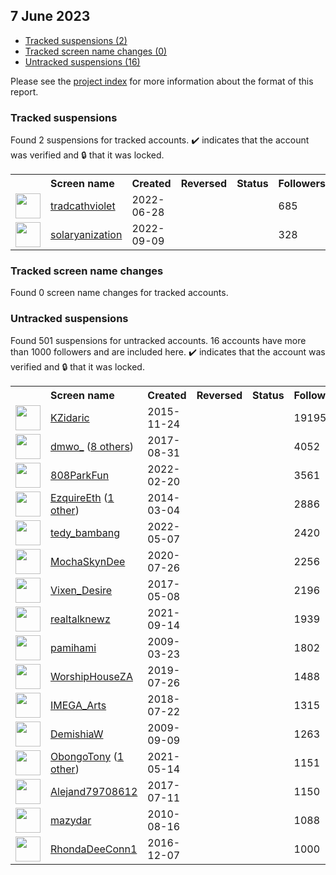 ##  7 June 2023

* [Tracked suspensions (2)](#tracked-suspensions)
* [Tracked screen name changes (0)](#tracked-screen-name-changes)
* [Untracked suspensions (16)](#untracked-suspensions)

Please see the [project index](https://github.com/travisbrown/twitter-watch) for more information about the format of this report.

### Tracked suspensions

Found 2 suspensions for tracked accounts.
  ✔️ indicates that the account was verified and 🔒 that it was locked.

<table>
    <tr>
        <th></th>
        <th align="left">Screen name</th>
        <th align="left">Created</th>
        <th align="left">Reversed</th>
        <th align="left">Status</th>
        <th align="left">Followers</th>
        <th align="left">Ranking</th></tr>
    </tr>
        <tr>
            <td><a href="https://twitter.com/intent/user?user_id=1541663787463299072">
                <img src="https://pbs.twimg.com/profile_images/1587681154919911424/8pXwjRPI_normal.jpg" width="40px" height="40px" align="center"/></a>
            </td>
            <td>
                <a href="https://twitter.com/tradcathviolet">tradcathviolet</a></td>
            <td>2022-06-28</td>
            <td></td>
            <td align="center"></td>
            <td>685</td>
            <td>2986</td>
        </tr>
        <tr>
            <td><a href="https://twitter.com/intent/user?user_id=1568220722803130370">
                <img src="https://pbs.twimg.com/profile_images/1588299156992540672/lAQe7cDQ_normal.jpg" width="40px" height="40px" align="center"/></a>
            </td>
            <td>
                <a href="https://twitter.com/solaryanization">solaryanization</a></td>
            <td>2022-09-09</td>
            <td></td>
            <td align="center"></td>
            <td>328</td>
            <td>92698</td>
        </tr></table>

### Tracked screen name changes

Found 0 screen name changes for tracked accounts.

### Untracked suspensions

Found 501 suspensions for untracked accounts.
16 accounts have more than 1000 followers and are included here.
  ✔️ indicates that the account was verified and 🔒 that it was locked.

<table>
    <tr>
        <th></th>
        <th align="left">Screen name</th>
        <th align="left">Created</th>
        <th align="left">Reversed</th>
        <th align="left">Status</th>
        <th align="left">Followers</th>
    </tr>
        <tr>
            <td><a href="https://twitter.com/intent/user?user_id=4267720595">
                <img src="https://pbs.twimg.com/profile_images/993939724761993216/SxXl-7Dg_normal.jpg" width="40px" height="40px" align="center"/></a>
            </td>
            <td>
                <a href="https://twitter.com/KZidaric">KZidaric</a></td>
            <td>2015-11-24</td>
            <td></td>
            <td align="center"></td>
            <td>19195</td>
        </tr>
        <tr>
            <td><a href="https://twitter.com/intent/user?user_id=903324643267932164">
                <img src="https://pbs.twimg.com/profile_images/1598057218766692355/HlEXRy_i_normal.jpg" width="40px" height="40px" align="center"/></a>
            </td>
            <td>
                <a href="https://twitter.com/dmwo_">dmwo_</a>&nbsp;(<a href="https://api.memory.lol/v1/tw/id/903324643267932164">8 others</a>)&nbsp;</td>
            <td>2017-08-31</td>
            <td></td>
            <td align="center"></td>
            <td>4052</td>
        </tr>
        <tr>
            <td><a href="https://twitter.com/intent/user?user_id=1495257267670700032">
                <img src="https://pbs.twimg.com/profile_images/1495258026038607872/NoNl0h6r_normal.jpg" width="40px" height="40px" align="center"/></a>
            </td>
            <td>
                <a href="https://twitter.com/808ParkFun">808ParkFun</a></td>
            <td>2022-02-20</td>
            <td></td>
            <td align="center"></td>
            <td>3561</td>
        </tr>
        <tr>
            <td><a href="https://twitter.com/intent/user?user_id=2383575857">
                <img src="https://pbs.twimg.com/profile_images/1589089362230247424/bynRez3q_normal.jpg" width="40px" height="40px" align="center"/></a>
            </td>
            <td>
                <a href="https://twitter.com/EzquireEth">EzquireEth</a>&nbsp;(<a href="https://api.memory.lol/v1/tw/id/2383575857">1 other</a>)&nbsp;</td>
            <td>2014-03-04</td>
            <td></td>
            <td align="center"></td>
            <td>2886</td>
        </tr>
        <tr>
            <td><a href="https://twitter.com/intent/user?user_id=1522925118133051393">
                <img src="https://pbs.twimg.com/profile_images/1530324378931859456/agwh5XjV_normal.jpg" width="40px" height="40px" align="center"/></a>
            </td>
            <td>
                <a href="https://twitter.com/tedy_bambang">tedy_bambang</a></td>
            <td>2022-05-07</td>
            <td></td>
            <td align="center"></td>
            <td>2420</td>
        </tr>
        <tr>
            <td><a href="https://twitter.com/intent/user?user_id=1287482455533015042">
                <img src="https://pbs.twimg.com/profile_images/1595397987538272257/jhlLVkYh_normal.jpg" width="40px" height="40px" align="center"/></a>
            </td>
            <td>
                <a href="https://twitter.com/MochaSkynDee">MochaSkynDee</a></td>
            <td>2020-07-26</td>
            <td></td>
            <td align="center"></td>
            <td>2256</td>
        </tr>
        <tr>
            <td><a href="https://twitter.com/intent/user?user_id=861629679886880768">
                <img src="https://pbs.twimg.com/profile_images/1552350325436305411/nH2nkScL_normal.jpg" width="40px" height="40px" align="center"/></a>
            </td>
            <td>
                <a href="https://twitter.com/Vixen_Desire">Vixen_Desire</a></td>
            <td>2017-05-08</td>
            <td></td>
            <td align="center"></td>
            <td>2196</td>
        </tr>
        <tr>
            <td><a href="https://twitter.com/intent/user?user_id=1437630538173620226">
                <img src="https://pbs.twimg.com/profile_images/1590898100406722563/8gWiLb9d_normal.jpg" width="40px" height="40px" align="center"/></a>
            </td>
            <td>
                <a href="https://twitter.com/realtalknewz">realtalknewz</a></td>
            <td>2021-09-14</td>
            <td></td>
            <td align="center"></td>
            <td>1939</td>
        </tr>
        <tr>
            <td><a href="https://twitter.com/intent/user?user_id=26038491">
                <img src="https://pbs.twimg.com/profile_images/1326624061909327881/t3hBPjxq_normal.jpg" width="40px" height="40px" align="center"/></a>
            </td>
            <td>
                <a href="https://twitter.com/pamihami">pamihami</a></td>
            <td>2009-03-23</td>
            <td></td>
            <td align="center"></td>
            <td>1802</td>
        </tr>
        <tr>
            <td><a href="https://twitter.com/intent/user?user_id=1154697494636433408">
                <img src="https://pbs.twimg.com/profile_images/1206776666900578307/IwvSM6nd_normal.jpg" width="40px" height="40px" align="center"/></a>
            </td>
            <td>
                <a href="https://twitter.com/WorshipHouseZA">WorshipHouseZA</a></td>
            <td>2019-07-26</td>
            <td></td>
            <td align="center"></td>
            <td>1488</td>
        </tr>
        <tr>
            <td><a href="https://twitter.com/intent/user?user_id=1020820797101944832">
                <img src="https://pbs.twimg.com/profile_images/1181090938900402176/Vp7wuYN6_normal.jpg" width="40px" height="40px" align="center"/></a>
            </td>
            <td>
                <a href="https://twitter.com/IMEGA_Arts">IMEGA_Arts</a></td>
            <td>2018-07-22</td>
            <td></td>
            <td align="center"></td>
            <td>1315</td>
        </tr>
        <tr>
            <td><a href="https://twitter.com/intent/user?user_id=72981077">
                <img src="https://pbs.twimg.com/profile_images/763062759860891648/LuH79dAZ_normal.jpg" width="40px" height="40px" align="center"/></a>
            </td>
            <td>
                <a href="https://twitter.com/DemishiaW">DemishiaW</a></td>
            <td>2009-09-09</td>
            <td></td>
            <td align="center"></td>
            <td>1263</td>
        </tr>
        <tr>
            <td><a href="https://twitter.com/intent/user?user_id=1393190866941005825">
                <img src="https://pbs.twimg.com/profile_images/1520368650057916416/XIjshCua_normal.jpg" width="40px" height="40px" align="center"/></a>
            </td>
            <td>
                <a href="https://twitter.com/ObongoTony">ObongoTony</a>&nbsp;(<a href="https://api.memory.lol/v1/tw/id/1393190866941005825">1 other</a>)&nbsp;</td>
            <td>2021-05-14</td>
            <td></td>
            <td align="center"></td>
            <td>1151</td>
        </tr>
        <tr>
            <td><a href="https://twitter.com/intent/user?user_id=884815561850486784">
                <img src="https://pbs.twimg.com/profile_images/1421683724807294977/pTdC2CPI_normal.jpg" width="40px" height="40px" align="center"/></a>
            </td>
            <td>
                <a href="https://twitter.com/Alejand79708612">Alejand79708612</a></td>
            <td>2017-07-11</td>
            <td></td>
            <td align="center"></td>
            <td>1150</td>
        </tr>
        <tr>
            <td><a href="https://twitter.com/intent/user?user_id=179227801">
                <img src="https://pbs.twimg.com/profile_images/541669673373167617/l9eTLyOB_normal.jpeg" width="40px" height="40px" align="center"/></a>
            </td>
            <td>
                <a href="https://twitter.com/mazydar">mazydar</a></td>
            <td>2010-08-16</td>
            <td></td>
            <td align="center"></td>
            <td>1088</td>
        </tr>
        <tr>
            <td><a href="https://twitter.com/intent/user?user_id=806564145852125184">
                <img src="https://pbs.twimg.com/profile_images/826327787623419905/RKYjFGD1_normal.jpg" width="40px" height="40px" align="center"/></a>
            </td>
            <td>
                <a href="https://twitter.com/RhondaDeeConn1">RhondaDeeConn1</a></td>
            <td>2016-12-07</td>
            <td></td>
            <td align="center"></td>
            <td>1000</td>
        </tr></table>
